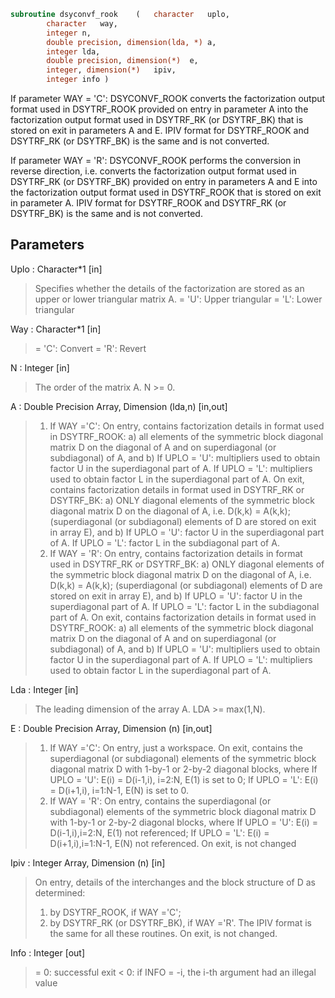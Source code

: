 ```fortran
subroutine dsyconvf_rook	(	character	uplo,
		character	way,
		integer	n,
		double precision, dimension(lda, *)	a,
		integer	lda,
		double precision, dimension(*)	e,
		integer, dimension(*)	ipiv,
		integer	info )
```
 If parameter WAY = 'C':
 DSYCONVF_ROOK converts the factorization output format used in
 DSYTRF_ROOK provided on entry in parameter A into the factorization
 output format used in DSYTRF_RK (or DSYTRF_BK) that is stored
 on exit in parameters A and E. IPIV format for DSYTRF_ROOK and
 DSYTRF_RK (or DSYTRF_BK) is the same and is not converted.

 If parameter WAY = 'R':
 DSYCONVF_ROOK performs the conversion in reverse direction, i.e.
 converts the factorization output format used in DSYTRF_RK
 (or DSYTRF_BK) provided on entry in parameters A and E into
 the factorization output format used in DSYTRF_ROOK that is stored
 on exit in parameter A. IPIV format for DSYTRF_ROOK and
 DSYTRF_RK (or DSYTRF_BK) is the same and is not converted.

## Parameters
Uplo : Character*1 [in]
> Specifies whether the details of the factorization are
> stored as an upper or lower triangular matrix A.
> = 'U':  Upper triangular
> = 'L':  Lower triangular

Way : Character*1 [in]
> = 'C': Convert
> = 'R': Revert

N : Integer [in]
> The order of the matrix A.  N >= 0.

A : Double Precision Array, Dimension (lda,n) [in,out]
> 1) If WAY ='C':
> On entry, contains factorization details in format used in
> DSYTRF_ROOK:
> a) all elements of the symmetric block diagonal
> matrix D on the diagonal of A and on superdiagonal
> (or subdiagonal) of A, and
> b) If UPLO = 'U': multipliers used to obtain factor U
> in the superdiagonal part of A.
> If UPLO = 'L': multipliers used to obtain factor L
> in the superdiagonal part of A.
> On exit, contains factorization details in format used in
> DSYTRF_RK or DSYTRF_BK:
> a) ONLY diagonal elements of the symmetric block diagonal
> matrix D on the diagonal of A, i.e. D(k,k) = A(k,k);
> (superdiagonal (or subdiagonal) elements of D
> are stored on exit in array E), and
> b) If UPLO = 'U': factor U in the superdiagonal part of A.
> If UPLO = 'L': factor L in the subdiagonal part of A.
> 2) If WAY = 'R':
> On entry, contains factorization details in format used in
> DSYTRF_RK or DSYTRF_BK:
> a) ONLY diagonal elements of the symmetric block diagonal
> matrix D on the diagonal of A, i.e. D(k,k) = A(k,k);
> (superdiagonal (or subdiagonal) elements of D
> are stored on exit in array E), and
> b) If UPLO = 'U': factor U in the superdiagonal part of A.
> If UPLO = 'L': factor L in the subdiagonal part of A.
> On exit, contains factorization details in format used in
> DSYTRF_ROOK:
> a) all elements of the symmetric block diagonal
> matrix D on the diagonal of A and on superdiagonal
> (or subdiagonal) of A, and
> b) If UPLO = 'U': multipliers used to obtain factor U
> in the superdiagonal part of A.
> If UPLO = 'L': multipliers used to obtain factor L
> in the superdiagonal part of A.

Lda : Integer [in]
> The leading dimension of the array A.  LDA >= max(1,N).

E : Double Precision Array, Dimension (n) [in,out]
> 1) If WAY ='C':
> On entry, just a workspace.
> On exit, contains the superdiagonal (or subdiagonal)
> elements of the symmetric block diagonal matrix D
> with 1-by-1 or 2-by-2 diagonal blocks, where
> If UPLO = 'U': E(i) = D(i-1,i), i=2:N, E(1) is set to 0;
> If UPLO = 'L': E(i) = D(i+1,i), i=1:N-1, E(N) is set to 0.
> 2) If WAY = 'R':
> On entry, contains the superdiagonal (or subdiagonal)
> elements of the symmetric block diagonal matrix D
> with 1-by-1 or 2-by-2 diagonal blocks, where
> If UPLO = 'U': E(i) = D(i-1,i),i=2:N, E(1) not referenced;
> If UPLO = 'L': E(i) = D(i+1,i),i=1:N-1, E(N) not referenced.
> On exit, is not changed

Ipiv : Integer Array, Dimension (n) [in]
> On entry, details of the interchanges and the block
> structure of D as determined:
> 1) by DSYTRF_ROOK, if WAY ='C';
> 2) by DSYTRF_RK (or DSYTRF_BK), if WAY ='R'.
> The IPIV format is the same for all these routines.
> On exit, is not changed.

Info : Integer [out]
> = 0:  successful exit
> < 0:  if INFO = -i, the i-th argument had an illegal value

